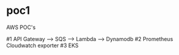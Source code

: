 # poc1
AWS POC's

#1 API Gateway --> SQS --> Lambda --> Dynamodb
#2 Prometheus Cloudwatch exporter
#3 EKS
